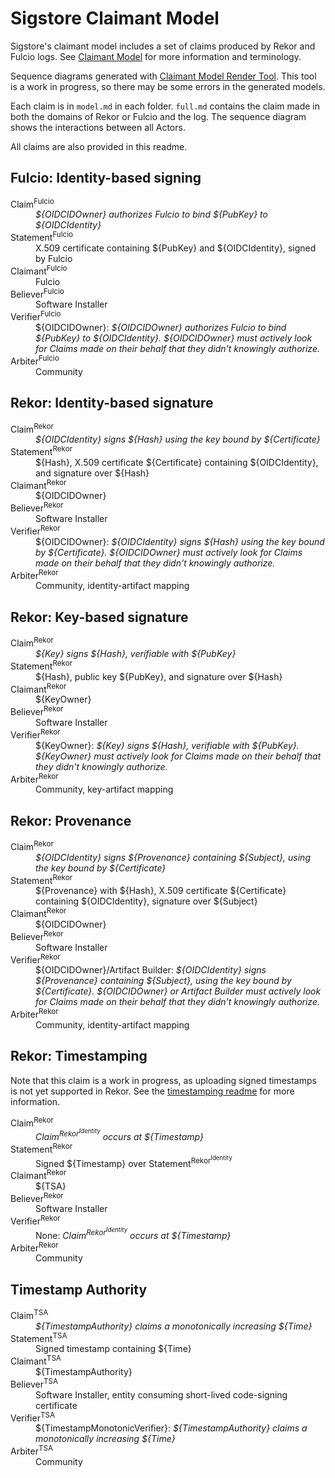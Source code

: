 # Sigstore Claimant Model

Sigstore's claimant model includes a set of claims produced by Rekor and Fulcio logs. See [Claimant Model](https://github.com/google/trillian/blob/master/docs/claimantmodel/CoreModel.md) for more information and terminology.

Sequence diagrams generated with [Claimant Model Render Tool](https://github.com/google/trillian/tree/master/docs/claimantmodel/experimental/cmd/render). This tool is a work in progress, so there may be some errors in the generated models.

Each claim is in `model.md` in each folder. `full.md` contains the claim made in both the domains of Rekor or Fulcio and the log. The sequence diagram shows the interactions between all Actors. 

All claims are also provided in this readme.

## Fulcio: Identity-based signing

<dl>
<dt>Claim<sup>Fulcio</sup></dt>
<dd><i>${OIDCIDOwner} authorizes Fulcio to bind ${PubKey} to ${OIDCIdentity}</i></dd>
<dt>Statement<sup>Fulcio</sup></dt>
<dd>X.509 certificate containing ${PubKey} and ${OIDCIdentity}, signed by Fulcio</dd>
<dt>Claimant<sup>Fulcio</sup></dt>
<dd>Fulcio</dd>
<dt>Believer<sup>Fulcio</sup></dt>
<dd>Software Installer</dd>
<dt>Verifier<sup>Fulcio</sup></dt>
<dd>${OIDCIDOwner}: <i>${OIDCIDOwner} authorizes Fulcio to bind ${PubKey} to ${OIDCIdentity}. ${OIDCIDOwner} must actively look for Claims made on their behalf that they didn't knowingly authorize.</i></dd>
<dt>Arbiter<sup>Fulcio</sup></dt>
<dd>Community</dd>
</dl>

## Rekor: Identity-based signature

<dl>
<dt>Claim<sup>Rekor</sup></dt>
<dd><i>${OIDCIdentity} signs ${Hash} using the key bound by ${Certificate}</i></dd>
<dt>Statement<sup>Rekor</sup></dt>
<dd>${Hash}, X.509 certificate ${Certificate} containing ${OIDCIdentity}, and signature over ${Hash}</dd>
<dt>Claimant<sup>Rekor</sup></dt>
<dd>${OIDCIDOwner}</dd>
<dt>Believer<sup>Rekor</sup></dt>
<dd>Software Installer</dd>
<dt>Verifier<sup>Rekor</sup></dt>
<dd>${OIDCIDOwner}: <i>${OIDCIdentity} signs ${Hash} using the key bound by ${Certificate}. ${OIDCIDOwner} must actively look for Claims made on their behalf that they didn't knowingly authorize.</i></dd>
<dt>Arbiter<sup>Rekor</sup></dt>
<dd>Community, identity-artifact mapping</dd>
</dl>

## Rekor: Key-based signature

<dl>
<dt>Claim<sup>Rekor</sup></dt>
<dd><i>${Key} signs ${Hash}, verifiable with ${PubKey} </i></dd>
<dt>Statement<sup>Rekor</sup></dt>
<dd>${Hash}, public key ${PubKey}, and signature over ${Hash}</dd>
<dt>Claimant<sup>Rekor</sup></dt>
<dd>${KeyOwner}</dd>
<dt>Believer<sup>Rekor</sup></dt>
<dd>Software Installer</dd>
<dt>Verifier<sup>Rekor</sup></dt>
<dd>${KeyOwner}: <i>${Key} signs ${Hash}, verifiable with ${PubKey}. ${KeyOwner} must actively look for Claims made on their behalf that they didn't knowingly authorize.</i></dd>
<dt>Arbiter<sup>Rekor</sup></dt>
<dd>Community, key-artifact mapping</dd>
</dl>

## Rekor: Provenance

<dl>
<dt>Claim<sup>Rekor</sup></dt>
<dd><i>${OIDCIdentity} signs ${Provenance} containing ${Subject}, using the key bound by ${Certificate}</i></dd>
<dt>Statement<sup>Rekor</sup></dt>
<dd>${Provenance} with ${Hash}, X.509 certificate ${Certificate} containing ${OIDCIdentity}, signature over ${Subject}</dd>
<dt>Claimant<sup>Rekor</sup></dt>
<dd>${OIDCIDOwner}</dd>
<dt>Believer<sup>Rekor</sup></dt>
<dd>Software Installer</dd>
<dt>Verifier<sup>Rekor</sup></dt>
<dd>${OIDCIDOwner}/Artifact Builder: <i>${OIDCIdentity} signs ${Provenance} containing ${Subject}, using the key bound by ${Certificate}. ${OIDCIDOwner} or Artifact Builder must actively look for Claims made on their behalf that they didn't knowingly authorize.</i></dd>
<dt>Arbiter<sup>Rekor</sup></dt>
<dd>Community, identity-artifact mapping</dd>
</dl>

## Rekor: Timestamping

Note that this claim is a work in progress, as uploading signed timestamps is not yet supported in Rekor. See the [timestamping readme](rekor/timestamping/README.md) for more information.

<dl>
<dt>Claim<sup>Rekor</sup></dt>
<dd><i>Claim<sup>Rekor<sup>Identity</sup></sup> occurs at ${Timestamp}</i></dd>
<dt>Statement<sup>Rekor</sup></dt>
<dd>Signed ${Timestamp} over Statement<sup>Rekor<sup>Identity</sup></sup></dd>
<dt>Claimant<sup>Rekor</sup></dt>
<dd>${TSA}</dd>
<dt>Believer<sup>Rekor</sup></dt>
<dd>Software Installer</dd>
<dt>Verifier<sup>Rekor</sup></dt>
<dd>None: <i>Claim<sup>Rekor<sup>Identity</sup></sup> occurs at ${Timestamp}</i></dd>
<dt>Arbiter<sup>Rekor</sup></dt>
<dd>Community</dd>
</dl>

## Timestamp Authority

<dl>
<dt>Claim<sup>TSA</sup></dt>
<dd><i>${TimestampAuthority} claims a monotonically increasing ${Time}</i></dd>
<dt>Statement<sup>TSA</sup></dt>
<dd>Signed timestamp containing ${Time}</dd>
<dt>Claimant<sup>TSA</sup></dt>
<dd>${TimestampAuthority}</dd>
<dt>Believer<sup>TSA</sup></dt>
<dd>Software Installer, entity consuming short-lived code-signing certificate</dd>
<dt>Verifier<sup>TSA</sup></dt>
<dd>${TimestampMonotonicVerifier}: <i>${TimestampAuthority} claims a monotonically increasing ${Time}</i></dd>
<dt>Arbiter<sup>TSA</sup></dt>
<dd>Community</dd>
</dl>